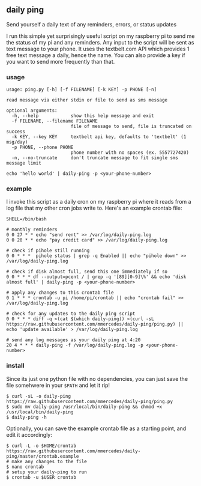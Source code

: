 ## daily ping

Send yourself a daily text of any reminders, errors, or status updates

I run this simple yet surprisingly useful script on my raspberry pi to send me the status of my pi and any reminders. Any input to the script will be sent as text message to your phone. It uses the textbelt.com API which provides 1 free text message a daily, hence the name. You can also provide a key if you want to send more frequently than that.

### usage
```
usage: ping.py [-h] [-f FILENAME] [-k KEY] -p PHONE [-n]

read message via either stdin or file to send as sms message

optional arguments:
  -h, --help            show this help message and exit
  -f FILENAME, --filename FILENAME
                        file of message to send, file is truncated on success
  -k KEY, --key KEY     textbelt api key, defaults to 'textbelt' (1 msg/day)
  -p PHONE, --phone PHONE
                        phone number with no spaces (ex. 5557727420)
  -n, --no-truncate     don't truncate message to fit single sms message limit
```

```
echo 'hello world' | daily-ping -p <your-phone-number>
```

### example

I invoke this script as a daily cron on my raspberry pi where it reads from a log file that my other cron jobs write to. Here's an example crontab file:
```
SHELL=/bin/bash

# monthly reminders
0 0 27 * * echo "send rent" >> /var/log/daily-ping.log
0 0 20 * * echo "pay credit card" >> /var/log/daily-ping.log

# check if pihole still running
0 0 * * *  pihole status | grep -q Enabled || echo "pihole down" >> /var/log/daily-ping.log

# check if disk almost full, send this one immediately if so
0 0 * * * df --output=pcent / | grep -q '[89][0-9]\%' && echo 'disk almost full' | daily-ping -p <your-phone-number>

# apply any changes to this crontab file
0 1 * * * crontab -u pi /home/pi/crontab || echo "crontab fail" >> /var/log/daily-ping.log

# check for any updates to the daily ping script
0 0 * * * diff -q <(cat $(which daily-ping)) <(curl -sL https://raw.githubusercontent.com/mmercedes/daily-ping/ping.py) || echo 'update available' > /var/log/daily-ping.log

# send any log messages as your daily ping at 4:20
20 4 * * * daily-ping -f /var/log/daily-ping.log -p <your-phone-number>
```

### install
Since its just one python file with no dependencies, you can just save the file somehwere in your `$PATH` and let it rip!
```
$ curl -sL -o daily-ping https://raw.githubusercontent.com/mmercedes/daily-ping/ping.py
$ sudo mv daily-ping /usr/local/bin/daily-ping && chmod +x /usr/local/bin/daily-ping
$ daily-ping -h
```

Optionally, you can save the example crontab file as a starting point, and edit it accordingly:
```
$ curl -L -o $HOME/crontab https://raw.githubusercontent.com/mmercedes/daily-ping/master/crontab.example
# make any changes to the file
$ nano crontab 
# setup your daily-ping to run
$ crontab -u $USER crontab
```

